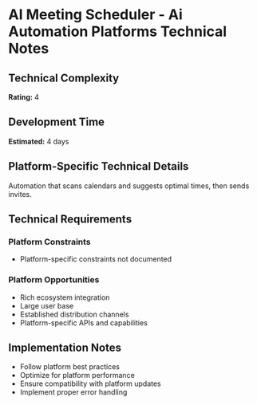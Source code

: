 # AI Meeting Scheduler - Ai Automation Platforms Technical Notes

## Technical Complexity
**Rating:** 4

## Development Time
**Estimated:** 4 days

## Platform-Specific Technical Details
Automation that scans calendars and suggests optimal times, then sends invites.

## Technical Requirements

### Platform Constraints
- Platform-specific constraints not documented

### Platform Opportunities
- Rich ecosystem integration
- Large user base
- Established distribution channels
- Platform-specific APIs and capabilities

## Implementation Notes
- Follow platform best practices
- Optimize for platform performance
- Ensure compatibility with platform updates
- Implement proper error handling
